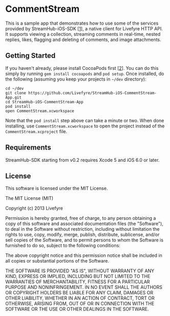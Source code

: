 CommentStream
=============

This is a sample app that demonstrates how to use some of the services
provided by StreamHub-iOS-SDK [[1]], a native client for Livefyre HTTP API. It supports
viewing a collection, streaming comments in real-time, nested replies, likes,
flagging and deleting of comments, and image attachments.

## Getting Started

If you haven't already, please install CocoaPods first [[2]]. You can do this
simply by running `gem install cocoapods` and `pod setup`. Once installed,
do the following (assuming you keep your projects in `~/dev` directory):

    cd ~/dev
    git clone https://github.com/Livefyre/StreamHub-iOS-CommentStream-App.git
    cd StreamHub-iOS-CommentStream-App
    pod install
    open CommentStream.xcworkspace

Note that the `pod install` step above can take a minute or two. When done
installing, use `CommentStream.xcworkspace` to open the project instead of the
`CommentStream.xcproject` file.

## Requirements

StreamHub-SDK starting from v0.2 requires Xcode 5 and iOS 6.0 or later.

## License

This software is licensed under the MIT License.

The MIT License (MIT)

Copyright (c) 2013 Livefyre

Permission is hereby granted, free of charge, to any person obtaining a copy of
this software and associated documentation files (the "Software"), to deal in
the Software without restriction, including without limitation the rights to
use, copy, modify, merge, publish, distribute, sublicense, and/or sell copies
of the Software, and to permit persons to whom the Software is furnished to do
so, subject to the following conditions:

The above copyright notice and this permission notice shall be included in all
copies or substantial portions of the Software.

THE SOFTWARE IS PROVIDED "AS IS", WITHOUT WARRANTY OF ANY KIND, EXPRESS OR
IMPLIED, INCLUDING BUT NOT LIMITED TO THE WARRANTIES OF MERCHANTABILITY,
FITNESS FOR A PARTICULAR PURPOSE AND NONINFRINGEMENT. IN NO EVENT SHALL THE
AUTHORS OR COPYRIGHT HOLDERS BE LIABLE FOR ANY CLAIM, DAMAGES OR OTHER
LIABILITY, WHETHER IN AN ACTION OF CONTRACT, TORT OR OTHERWISE, ARISING FROM,
OUT OF OR IN CONNECTION WITH THE SOFTWARE OR THE USE OR OTHER DEALINGS IN THE
SOFTWARE.

[1]: https://github.com/Livefyre/StreamHub-iOS-SDK
[2]: http://guides.cocoapods.org/using/getting-started.html
